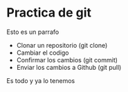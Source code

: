 # Practica de git

Esto es un parrafo

- Clonar un repositorio (git clone)
- Cambiar el codigo
- Confirmar los cambios (git commit)
- Enviar los cambios a Github (git pull)

Es todo y ya lo tenemos